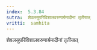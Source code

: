 ```yaml
---
index:  5.3.84
sutra:  शेवलसुपरिविशालवरुणार्यमादीनां तृतीयात्
vritti:  samhita 
---
```


शेवलसुपरिविशालवरुणार्यमादीनां तृतीयात्

